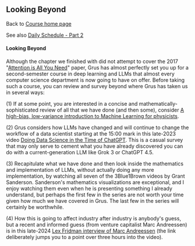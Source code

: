 ## Looking Beyond

Back to [Course home page](./index.html)

See also [Daily Schedule - Part 2](./daily_schedule_part2.html)

#### Looking Beyond

Although the chapter we finished with did not attempt to cover the 2017 "[Attention is All You Need](https://arxiv.org/abs/1706.03762)" paper, Grus has almost perfectly set you up for a second-semester course in deep learning and LLMs that almost every computer science department is now going to have on offer. Before taking such a course, you can review and survey beyond where Grus has taken us in several ways:

(1) If at some point, you are interested in a concise and mathematically-sophisticated review of all that we have done (and then some), consider [A high-bias, low-variance introduction to Machine Learning for physicists](./references/MachineLearningForPhysicists.pdf).

(2) Grus considers how LLMs have changed and will continue to change the workflow of a data scientist starting at the 15:00 mark in this late-2023 video [Doing Data Science in the Time of ChatGPT](https://youtu.be/oyV81rnLSJc?t=900). This is a casual survey that may only serve to cement what you have already discovered you can do with a current-generation LLM like Grok 3 or ChatGPT 4.5.

(3) Recapitulate what we have done and then look inside the mathematics and implementation of LLMs, without actually doing any more implementation, by watching all seven of the 3Blue1Brown videos by Grant Sanderson. Sanderson's mathematics visualizations are exceptional, and I enjoy watching them even when he is presenting something I already understand, but perhaps the first few in the series are not worth your time given how much we have covered in Grus. The last few in the series will certainly be worthwhile. 

(4) How this is going to affect industry after industry is anybody's guess, but a recent and informed guess (from venture capitalist Marc Andreessen) is in this late-2024 [Lex Fridman interview of Marc Andreessen](https://youtu.be/OHWnPOKh_S0?feature=shared&t=11849) (the link deliberately jumps you to a point over three hours into the video).
